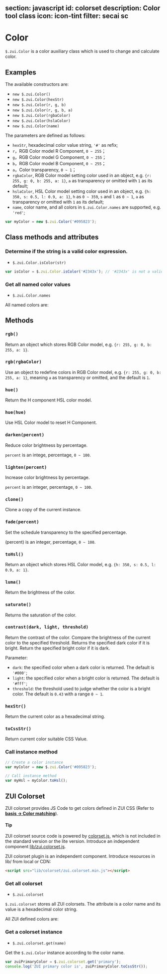 section: javascript
id: colorset
description: Color tool class
icon: icon-tint
filter: secai sc
---

# Color

`$.zui.Color` is a color auxiliary class which is used to change and calculate color.

## Examples

The available constructors are:

 - `new $.zui.Color()`
 - `new $.zui.Color(hexStr)`
 - `new $.zui.Color(r, g, b)`
 - `new $.zui.Color(r, g, b, a)`
 - `new $.zui.Color(rgbaColor)`
 - `new $.zui.Color(hslaColor)`
 - `new $.zui.Color(name)`

The parameters are defined as follows:

 - `hexStr`, hexadecimal color value string, `'#'`  as refix;
 - `r`，RGB Color model R Component, `0 ~ 255`；
 - `g`，RGB Color model G Component, `0 ~ 255`；
 - `b`，RGB Color model B Component, `0 ~ 255`；
 - `a`，Color transparency, `0 ~ 1`；
 - `rgbaColor`, RGB Color model setting color used in an object, e.g. `{r: 255, g: 0, b: 255, a: 1}`, `a` as transparency or omitted with `1` as its default;
 - `hslaColor`, HSL Color model setting color used in an object, e.g. `{h: 350, s: 0.5, l: 0.9, a: 1}`, `h` as `0 ~ 359`, `s` and `l` as `0 ~ 1`, `a` as transparency or omitted with `1` as its default;
 - `name`, color name, and all colors in `$.zui.Color.names` are supported, e.g. `'red'`;

```js
var myColor = new $.zui.Color('#095823');
```

## Class methods and attributes

### Determine if the string is a valid color expression.

 - `$.zui.Color.isColor(str)`

```js
var isColor = $.zui.Color.isColor('#2343x'); // '#2343x' is not a valid color value.
```

### Get all named color values

 - `$.zui.Color.names`

All named colors are:

<example id="namedColors">
</example>

<style>
#namedColors .color-tile {height: auto; width: 125px; padding: 0 5px; margin: 0; border: none;}
</style>

<script>
$(function() {
    var $colors = $('<div class="clearfix"/>');
    $.each($.zui.Color.names, function(name, hex) {
        var color = new $.zui.Color(hex);
        $colors.append($('<div class="color-tile"/>').css({
            background: hex,
            color: color.contrast().toCssStr()
        }).text(name));
    });
    $('#namedColors').append($colors);
});
</script>

## Methods

### `rgb()`

Return an object which stores RGB Color model, e.g. `{r: 255, g: 0, b: 255, a: 1}`.

### `rgb(rgbaColor)`

Use an object to redefine colors in RGB Color model, e.g. `{r: 255, g: 0, b: 255, a: 1}`, meaning `a` as transparency or omitted, and the default is `1`.

### `hue()`

Return the H component HSL color model.

### `hue(hue)`

Use HSL Color model to reset H Component.

### `darken(percent)`

Reduce color brightness by percentage.

`percent` is an intege, percentage, `0 ~ 100`.

### `lighten(percent)`

Increase color brightness by percentage.

`percent` is an integer, percentage, `0 ~ 100`.

### `clone()`

Clone a copy of the current instance.

### `fade(percent)`

Set the schedule transparency to the specified percentage.

(percent) is an integer, percentage, `0 ~ 100`.

### `toHsl()`

Return an object which stores HSL Color model, e.g. `{h: 350, s: 0.5, l: 0.9, a: 1}`.

### `luma()`

Return the brightness of the color.

### `saturate()`

Returns the saturation of the color.

### `contrast(dark, light, threshold)`

Return the contrast of the color. Compare the brightness of the current color to the specified threshold. Returns the specified dark color if it is bright. Return the specified bright color if it is dark.

Parameter:

 - `dark`: the specified color when a dark color is returned. The default is `'#000'`;
 - `light`: the specified color when a bright color is returned. The default is `'#fff'`;
 - `threshold`: the threshold used to judge whether the color is a bright color. The default is `0.43` with a range `0 ~ 1`.

### `hexStr()`

Return the current color as a hexadecimal string.

### `toCssStr()`

Return current color suitable CSS Value.

### Call instance method

```js
// Create a color instance
var myColor = new $.zui.Color('#095823');

// Call instance method
var myHsl = myColor.toHsl();
```

## ZUI Colorset

ZUI colorset provides JS Code to get colors defined in ZUI CSS (Refer to [**basis → Color matching**](#basic/colorset)).

<div class="alert alert-warning">
  <h4>Tip</h4>
  <p>ZUI colorset source code is powered by <a class="alert-link" href="https://github.com/easysoft/zui/blob/master/src/js/color.js" target="_blank">colorset.js</a>, which is not included in the standard version or the lite version. Introduce an independent component <a class="alert-link" href="https://github.com/easysoft/zui/blob/master/dist/lib/colorset.js/zui.colorset.js" target="_blank">lib/zui.colorset.js</a>.</p>
</div>

ZUI colorset plugin is an independent component. Introduce resources in lib/ from local or CDN:

```html
<script src="lib/colorset/zui.colorset.min.js"></script>
```

### Get all colorset

 - `$.zui.colorset`

`$.zui.colorset` stores all ZUI colorsets. The attribute is a color name and its value is a hexadecimal color string.

All ZUI defined colors are:

<example id="zuiColors">
</example>

<style>
#zuiColors .color-tile {height: auto; width: 125px; padding: 0 5px; margin: 0; border: none;}
</style>

<script src="../dist/lib/colorset.js/zui.colorset.min.js"></script>
<script>
$(function() {
    var $colors = $('<div class="clearfix"/>');
    $.each($.zui.colorset, function(name, hex) {
        var color = new $.zui.Color(hex);
        $colors.append($('<div class="color-tile"/>').css({
            background: hex,
            color: color.contrast().toCssStr()
        }).text(name));
    });
    $('#zuiColors').append($colors);
});
</script>

### Get a colorset instance

 - `$.zui.colorset.get(name)`

Get the `$.zui.Color` instance according to the color name.

```js
var zuiPrimaryColor = $.zui.colorset.get('primary');
console.log('ZUI primary color is', zuiPrimaryColor.toCssStr());
```
